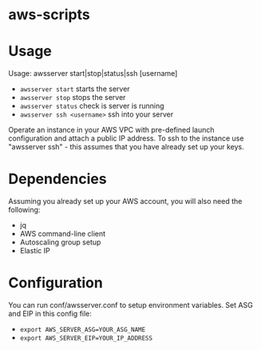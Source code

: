 aws-scripts
===========

Usage
=====
Usage: awsserver start|stop|status|ssh [username]

- `awsserver start` starts the server
- `awsserver stop` stops the server
- `awsserver status` check is server is running
- `awsserver ssh <username>` ssh into your server


Operate an instance in your AWS VPC with pre-defined launch configuration and attach a public IP address.
To ssh to the instance use "awsserver ssh" - this assumes that you have already set up your keys.


Dependencies
====
Assuming you already set up your AWS account, you will also need the following:
- jq
- AWS command-line client
- Autoscaling group setup
- Elastic IP

Configuration
====
You can run conf/awsserver.conf to setup environment variables. Set ASG and EIP in this config file:
- `export AWS_SERVER_ASG=YOUR_ASG_NAME`
- `export AWS_SERVER_EIP=YOUR_IP_ADDRESS`
